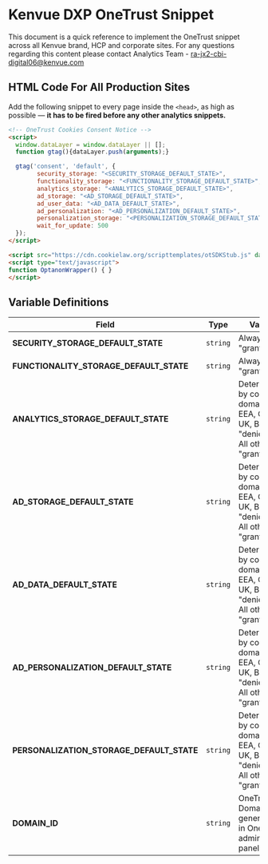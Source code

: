 # Kenvue DXP OneTrust Snippet
This document is a quick reference to implement the OneTrust snippet across all Kenvue brand, HCP and corporate sites. For any questions regarding this content please contact Analytics Team - ra-jx2-cbi-digital06@kenvue.com

## HTML Code For All Production Sites
Add the following snippet to every page inside the `<head>`, as high as possible — **it has to be fired before any other analytics snippets.**

```html
<!-- OneTrust Cookies Consent Notice -->
<script> 
  window.dataLayer = window.dataLayer || []; 
  function gtag(){dataLayer.push(arguments);}

  gtag('consent', 'default', {
        security_storage: "<SECURITY_STORAGE_DEFAULT_STATE>",
        functionality_storage: "<FUNCTIONALITY_STORAGE_DEFAULT_STATE>",
        analytics_storage: "<ANALYTICS_STORAGE_DEFAULT_STATE>",
        ad_storage: "<AD_STORAGE_DEFAULT_STATE>", 
        ad_user_data: "<AD_DATA_DEFAULT_STATE>",
        ad_personalization: "<AD_PERSONALIZATION_DEFAULT_STATE>",
        personalization_storage: "<PERSONALIZATION_STORAGE_DEFAULT_STATE>",
        wait_for_update: 500 
  }); 
</script>

<script src="https://cdn.cookielaw.org/scripttemplates/otSDKStub.js" data-document-language="true" type="text/javascript" charset="UTF-8" data-domain-script="<DOMAIN_ID>" ></script>
<script type="text/javascript">
function OptanonWrapper() { }
</script>
```

## Variable Definitions

|Field|Type|Value|
| --- | --- | --- |
|**SECURITY_STORAGE_DEFAULT_STATE**|`string`|Always "granted".|
|**FUNCTIONALITY_STORAGE_DEFAULT_STATE**|`string`|Always "granted".|
|**ANALYTICS_STORAGE_DEFAULT_STATE**|`string`|Determined by country domain. EEA, CH, UK, BR — "denied". All other — "granted".|
|**AD_STORAGE_DEFAULT_STATE**|`string`|Determined by country domain. EEA, CH, UK, BR — "denied". All other — "granted".|
|**AD_DATA_DEFAULT_STATE**|`string`|Determined by country domain. EEA, CH, UK, BR — "denied". All other — "granted".|
|**AD_PERSONALIZATION_DEFAULT_STATE**|`string`|Determined by country domain. EEA, CH, UK, BR — "denied". All other — "granted".|
|**PERSONALIZATION_STORAGE_DEFAULT_STATE**|`string`|Determined by country domain. EEA, CH, UK, BR — "denied". All other — "granted".|
|**DOMAIN_ID**|`string`|OneTrust Domain ID generated in OneTrust admin panel.|

